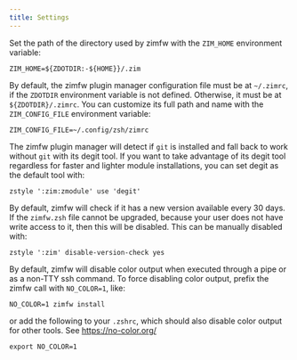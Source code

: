 ```yaml
---
title: Settings
---
```


Set the path of the directory used by zimfw with the `ZIM_HOME` environment
variable:

    ZIM_HOME=${ZDOTDIR:-${HOME}}/.zim

By default, the zimfw plugin manager configuration file must be at `~/.zimrc`,
if the `ZDOTDIR` environment variable is not defined. Otherwise, it must be at
`${ZDOTDIR}/.zimrc`. You can customize its full path and name with the
`ZIM_CONFIG_FILE` environment variable:

    ZIM_CONFIG_FILE=~/.config/zsh/zimrc

The zimfw plugin manager will detect if `git` is installed and fall back to work
without `git` with its degit tool. If you want to take advantage of its degit
tool regardless for faster and lighter module installations, you can set degit
as the default tool with:

    zstyle ':zim:zmodule' use 'degit'

By default, zimfw will check if it has a new version available every 30 days. If
the `zimfw.zsh` file cannot be upgraded, because your user does not have write
access to it, then this will be disabled. This can be manually disabled with:

    zstyle ':zim' disable-version-check yes

By default, zimfw will disable color output when executed through a pipe or as a
non-TTY ssh command. To force disabling color output, prefix the zimfw call with
`NO_COLOR=1`, like:

    NO_COLOR=1 zimfw install

or add the following to your `.zshrc`, which should also disable color output
for other tools. See https://no-color.org/

    export NO_COLOR=1

